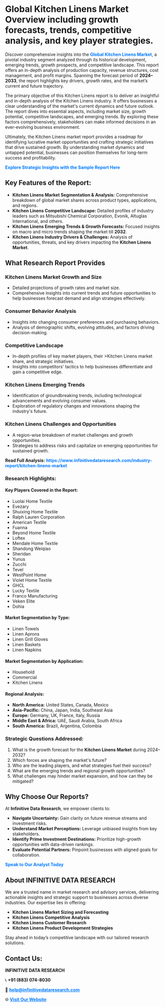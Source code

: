<h1>Global Kitchen Linens Market Overview including growth forecasts, trends, competitive analysis, and key player strategies.</h1>
<p>
Discover comprehensive insights into the 
<a href="https://www.infinitivedataresearch.com/industry-report/kitchen-linens-market" rel="dofollow" style="color: #007BFF; text-decoration: none;"><strong>Global Kitchen Linens Market</strong></a>, a pivotal industry segment analyzed through its historical development, emerging trends, growth prospects, and competitive landscape. This report offers an in-depth analysis of production capacity, revenue structures, cost management, and profit margins. Spanning the forecast period of <strong>2024–2033</strong>, the report highlights key drivers, growth rates, and the market’s current and future trajectory.
</p>
<p>
The primary objective of this Kitchen Linens report is to deliver an insightful and in-depth analysis of the Kitchen Linens industry. It offers businesses a clear understanding of the market's current dynamics and future outlook. The report dives into essential aspects, including market size, growth potential, competitive landscapes, and emerging trends. By exploring these factors comprehensively, stakeholders can make informed decisions in an ever-evolving business environment.
</p>
<p>
Ultimately, the Kitchen Linens market report provides a roadmap for identifying lucrative market opportunities and crafting strategic initiatives that drive sustained growth. By understanding market dynamics and untapped potential, businesses can position themselves for long-term success and profitability.
</p>
<p>
<a href="https://www.infinitivedataresearch.com/request-sample/reportId=110547" style="color: #007BFF; text-decoration: none;"><strong>Explore Strategic Insights with the Sample Report Here</strong></a>
</p>

<h2>Key Features of the Report:</h2>
<ul>
<li><strong>Kitchen Linens Market Segmentation & Analysis:</strong> Comprehensive breakdown of global market shares across product types, applications, and regions.</li>
<li><strong>Kitchen Linens Competitive Landscape:</strong> Detailed profiles of industry leaders such as Mitsubishi Chemical Corporation, Evonik, Altuglas International, and others.</li>
<li><strong>Kitchen Linens Emerging Trends & Growth Forecasts:</strong> Focused insights on macro and micro trends shaping the market till <strong>2032</strong>.</li>
<li><strong>Kitchen Linens Industry Drivers & Challenges:</strong> Analysis of opportunities, threats, and key drivers impacting the <strong>Kitchen Linens Market</strong>.</li>
</ul>

<h2>What Research Report Provides</h2>
<h3>Kitchen Linens Market Growth and Size</h3>
<ul>
<li>Detailed projections of growth rates and market size.</li>
<li>Comprehensive insights into current trends and future opportunities to help businesses forecast demand and align strategies effectively.</li>
</ul>

<h3>Consumer Behavior Analysis</h3>
<ul>
<li>Insights into changing consumer preferences and purchasing behaviors.</li>
<li>Analysis of demographic shifts, evolving attitudes, and factors driving decision-making.</li>
</ul>

<h3>Competitive Landscape</h3>
<ul>
<li>In-depth profiles of key market players, their >Kitchen Linens market share, and strategic initiatives.</li>
<li>Insights into competitors' tactics to help businesses differentiate and gain a competitive edge.</li>
</ul>

<h3>Kitchen Linens Emerging Trends</h3>
<ul>
<li>Identification of groundbreaking trends, including technological advancements and evolving consumer values.</li>
<li>Exploration of regulatory changes and innovations shaping the industry's future.</li>
</ul>

<h3>Kitchen Linens Challenges and Opportunities</h3>
<ul>
<li>A region-wise breakdown of market challenges and growth opportunities.</li>
<li>Strategies to address risks and capitalize on emerging opportunities for sustained growth.</li>
</ul>
<p><strong>Read Full Analysis:</strong> <a href="https://www.infinitivedataresearch.com/industry-report/kitchen-linens-market" rel="dofollow" style="color: #007BFF; text-decoration: none;"><strong>https://www.infinitivedataresearch.com/industry-report/kitchen-linens-market</strong></a></p>
<h3>Research Highlights:</h3>
<h4>Key Players Covered in the Report:</h4>
<ul><li>Luolai Home Textile</li><li>Evezary</li><li>Shuixing Home Textile</li><li>Ralph Lauren Corporation</li><li>American Textile</li><li>Fuanna</li><li>Beyond Home Textile</li><li>Loftex</li><li>Mendale Home Textile</li><li>Shandong Weiqiao</li><li>Sheridan</li><li>Yunus</li><li>Zucchi</li><li>Tevel</li><li>WestPoint Home</li><li>Violet Home Textile</li><li>GHCL</li><li>Lucky Textile</li><li>Franco Manufacturing</li><li>Veken Elite</li><li>Dohia</li></ul>
<h4>Market Segmentation by Type:</h4>
<ul><li>Linen Towels</li><li>Linen Aprons</li><li>Linen Grill Gloves</li><li>Linen Baskets</li><li>Linen Napkins</li></ul>
<h4>Market Segmentation by Application:</h4>
<ul><li>Household</li><li>Commercial</li><li>Kitchen Linens</li></ul>

<h4>Regional Analysis:</h4>
<ul>
<li><strong>North America:</strong> United States, Canada, Mexico</li>
<li><strong>Asia-Pacific:</strong> China, Japan, India, Southeast Asia</li>
<li><strong>Europe:</strong> Germany, UK, France, Italy, Russia</li>
<li><strong>Middle East & Africa:</strong> UAE, Saudi Arabia, South Africa</li>
<li><strong>South America:</strong> Brazil, Argentina, Colombia</li>
</ul>

<h3>Strategic Questions Addressed:</h3>
<ol>
<li>What is the growth forecast for the <strong>Kitchen Linens Market</strong> during 2024–2032?</li>
<li>Which forces are shaping the market's future?</li>
<li>Who are the leading players, and what strategies fuel their success?</li>
<li>What are the emerging trends and regional growth opportunities?</li>
<li>What challenges may hinder market expansion, and how can they be mitigated?</li>
</ol>

<h2>Why Choose Our Reports?</h2>
<p>At <strong>Infinitive Data Research</strong>, we empower clients to:</p>
<ul>
<li><strong>Navigate Uncertainty:</strong> Gain clarity on future revenue streams and investment risks.</li>
<li><strong>Understand Market Perceptions:</strong> Leverage unbiased insights from key stakeholders.</li>
<li><strong>Identify Prime Investment Destinations:</strong> Prioritize high-growth opportunities with data-driven rankings.</li>
<li><strong>Evaluate Potential Partners:</strong> Pinpoint businesses with aligned goals for collaboration.</li>
</ul>
<p><a href="https://www.infinitivedataresearch.com/industry-report/kitchen-linens-market" rel="dofollow" style="color: #007BFF; text-decoration: none;"><strong>Speak to Our Analyst Today</strong></a></p>

<h2>About INFINITIVE DATA RESEARCH</h2>
<p>We are a trusted name in market research and advisory services, delivering actionable insights and strategic support to businesses across diverse industries. Our expertise lies in offering:</p>
<ul>
<li><strong>Kitchen Linens Market Sizing and Forecasting</strong></li>
<li><strong>Kitchen Linens Competitive Analysis</strong></li>
<li><strong>Kitchen Linens Customer Research</strong></li>
<li><strong>Kitchen Linens Product Development Strategies</strong></li>
</ul>
<p>Stay ahead in today’s competitive landscape with our tailored research solutions.</p>

<h2>Contact Us:</h2>
<p><strong>INFINITIVE DATA RESEARCH</strong></p>
<p>📞 <strong>+91 (883) 074-8030</strong></p>
<p>📧 <strong><a href="mailto:help@infinitivedataresearch.com" style="color: #007BFF;">help@infinitivedataresearch.com</a></strong></p>
<p>🌐 <strong><a href="https://www.infinitivedataresearch.com" rel="dofollow" style="color: #007BFF;">Visit Our Website</a></strong></p>
